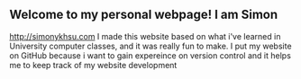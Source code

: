 ## Welcome to my personal webpage! I am Simon
http://simonykhsu.com
I made this website based on what i've learned in University computer classes, and it was really fun to make.
I put my website on GitHub because i want to gain expereince on version control and it helps me to keep track of my website development

